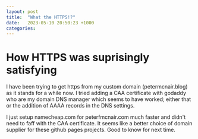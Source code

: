 ```yaml
---
layout: post
title:  "What the HTTPS!?"
date:   2023-05-10 20:50:23 +1000
categories:
---
```

# How HTTPS was suprisingly satisfying
I have been trying to get https from my custom domain (petermcnair.blog) as it stands for a while now. I tried adding a CAA certificate with godaddy who are my domain DNS manager which seems to have worked; either that or the addition of AAAA records in the DNS settings.

I just setup namecheap.com for peterfmcnair.com much faster and didn't need to faff with the CAA certificate. It seems like a better choice of domain supplier for these github pages projects. Good to know for next time.